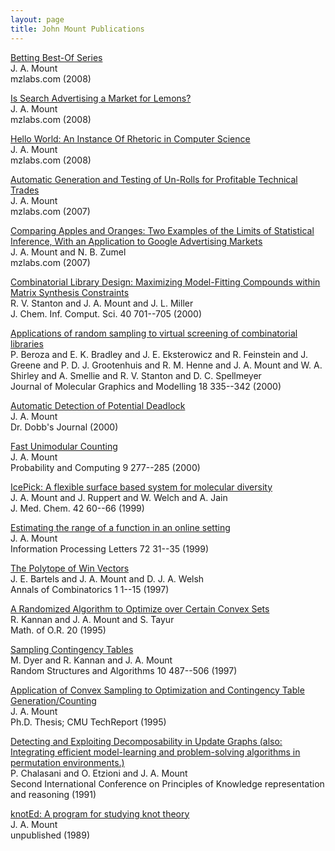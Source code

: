 ```yaml
---
layout: page
title: John Mount Publications
---
```


[Betting Best-Of Series](BestOf.pdf)<br>
J. A. Mount<br>
mzlabs.com      (2008)

[Is Search Advertising a Market for Lemons?](MarketForLemons.pdf)<br>
J. A. Mount<br>
mzlabs.com      (2008)

[Hello World: An Instance Of Rhetoric in Computer Science](HelloWorld.pdf)<br>
J. A. Mount<br>
mzlabs.com      (2008)

[Automatic Generation and Testing of Un-Rolls for Profitable Technical Trades](Automatic%20Generation%20and%20Testing%20of-Mount.pdf)<br>
J. A. Mount<br>
mzlabs.com      (2007)

[Comparing Apples and Oranges: Two Examples of the Limits of Statistical Inference, With an Application to Google Advertising Markets](Comparing%20Apples%20and%20Oranges%20%20Two-Mount.pdf)<br>
J. A. Mount and N. B. Zumel<br>
mzlabs.com      (2007)

[Combinatorial Library Design: Maximizing Model-Fitting Compounds within Matrix Synthesis Constraints](Combinatorial%20Library%20Design%20Maximizing%20Model-Fitting-Stanton.pdf)<br>
R. V. Stanton and J. A. Mount and J. L. Miller<br>
J. Chem. Inf. Comput. Sci.  40  701--705  (2000)

[Applications of random sampling to virtual screening of combinatorial libraries](Applications%20of%20random%20sampling%20to-Beroza.pdf)<br>
P. Beroza and E. K. Bradley and J. E. Eksterowicz and R. Feinstein and J. Greene and P. D. J. Grootenhuis and R. M. Henne and J. A. Mount and W. A. Shirley and A. Smellie and R. V. Stanton and D. C. Spellmeyer<br>
Journal of Molecular Graphics and Modelling  18  335--342  (2000)

[Automatic Detection of Potential Deadlock](Automatic%20Detection%20of%20Potential%20Deadlock-Mount.pdf)<br>
J. A. Mount<br>
Dr. Dobb's Journal      (2000)

[Fast Unimodular Counting](Fast%20Unimodular%20Counting-Mount.pdf)<br>
J. A. Mount<br>
Probability and Computing  9  277--285  (2000)

[IcePick: A flexible surface based system for molecular diversity](IcePick%20%20A%20flexible%20surface%20based-Mount.pdf)<br>
J. A. Mount and J. Ruppert and W. Welch and A. Jain<br>
J. Med. Chem.  42  60--66  (1999)

[Estimating the range of a function in an online setting](Estimating%20the%20range%20of%20a-Mount.pdf)<br>
J. A. Mount<br>
Information Processing Letters  72  31--35  (1999)

[The Polytope of Win Vectors](The%20Polytope%20of%20Win%20Vectors-Bartels.pdf)<br>
J. E. Bartels and J. A. Mount and D. J. A. Welsh<br>
Annals of Combinatorics  1  1--15  (1997)

[A Randomized Algorithm to Optimize over Certain Convex Sets](A%20Randomized%20Algorithm%20to%20Optimize-Kannan.pdf)<br>
R. Kannan and J. A. Mount and S. Tayur<br>
Math. of O.R.  20    (1995)

[Sampling Contingency Tables](Sampling%20Contingency%20Tables-Dyer.pdf)<br>
M. Dyer and R. Kannan and J. A. Mount<br>
Random Structures and Algorithms  10  487--506  (1997)

[Application of Convex Sampling to Optimization and Contingency Table Generation/Counting](Application%20of%20Convex%20Sampling%20to-Mount.pdf)<br>
J. A. Mount<br>
Ph.D. Thesis; CMU TechReport      (1995)

[Detecting and Exploiting Decomposability in Update Graphs (also: Integrating efficient model-learning and problem-solving algorithms in permutation environments.)](Detecting%20and%20Exploiting%20Decomposability%20in-Chalasani.pdf)<br>
P. Chalasani and O. Etzioni and J. A. Mount<br>
Second International Conference on Principles of Knowledge representation and reasoning      (1991)

[knotEd: A program for studying knot theory](knotEd%20%20A%20program%20for%20studying-Mount.pdf)<br>
J. A. Mount<br>
unpublished      (1989)